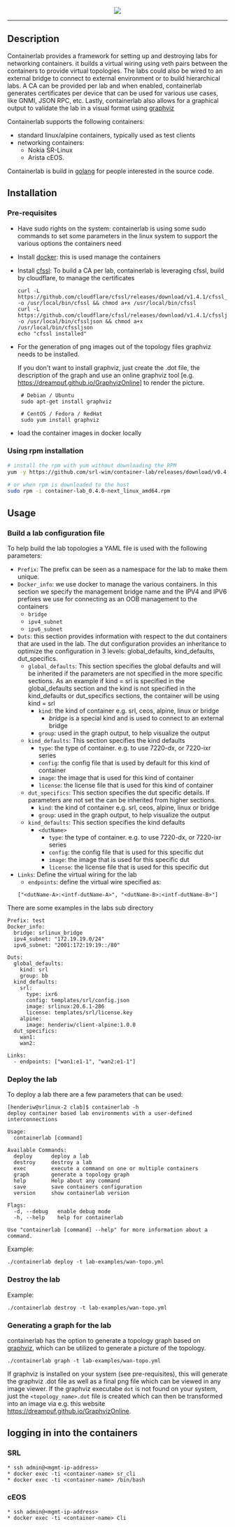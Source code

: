 <p align=center><img src=https://gitlab.com/rdodin/pics/-/wikis/uploads/18b84497134ee39510d9daa6bc6712ad/containerlab_export.svg?sanitize=true/></p>

---

## Description

Containerlab provides a framework for setting up and destroying labs for networking containers. it builds a virtual wiring using veth pairs between the containers to provide virtual topologies. The labs could also be wired to an external bridge to connect to external environment or to build hierarchical labs. A CA can be provided per lab and when enabled, containerlab generates certificates per device that can be used for various use cases, like GNMI, JSON RPC, etc. Lastly, containerlab also allows for a graphical output to validate the lab in a visual format using [graphviz](https://graphviz.org)

Containerlab supports the following containers:

* standard linux/alpine containers, typically used as test clients
* networking containers:
	* Nokia SR-Linux
	* Arista cEOS.

Containerlab is build in [golang](https://golang.org) for people interested in the source code.

## Installation

### Pre-requisites

* Have sudo rights on the system: containerlab is using some sudo commands to set some parameters in the linux system to support the various options the containers need
* Install [docker](https://www.docker.com): this is used manage the containers
* Install [cfssl](https://cfssl.org): To build a CA per lab, containerlab is leveraging cfssl, build by cloudflare,  to manage the certificates

    ```
    curl -L https://github.com/cloudflare/cfssl/releases/download/v1.4.1/cfssl_1.4.1_linux_amd64 -o /usr/local/bin/cfssl && chmod a+x /usr/local/bin/cfssl
    curl -L https://github.com/cloudflare/cfssl/releases/download/v1.4.1/cfssljson_1.4.1_linux_amd64 -o /usr/local/bin/cfssljson && chmod a+x
    /usr/local/bin/cfssljson
    echo "cfssl installed"
    ```
* For the generation of png images out of the topology files graphviz needs to be installed.

  If you don't want to install graphviz, just create the .dot file, the description of the graph and use an online graphviz tool [e.g. https://dreampuf.github.io/GraphvizOnline] to render the picture.
    ```
     # Debian / Ubuntu
     sudo apt-get install graphviz

     # CentOS / Fedora / RedHat
     sudo yum install graphviz
    ```
  
* load the container images in docker locally


### Using rpm installation

```bash
# install the rpm with yum without downloading the RPM
yum -y https://github.com/srl-wim/container-lab/releases/download/v0.4.0/container-lab_0.4.0_linux_amd64.rpm

# or when rpm is downloaded to the host
sudo rpm -i container-lab_0.4.0-next_linux_amd64.rpm
```

## Usage

### Build a lab configuration file

To help build the lab topologies a YAML file is used with the following parameters:

* `Prefix`: The prefix can be seen as a namespace for the lab to make them unique.
* `Docker_info`: we use docker to manage the various containers. In this section we specify the management bridge name and the IPV4 and IPV6 prefixes we use for connecting as an OOB management to the containers
	* `bridge`
	* `ipv4_subnet`
	* `ipv6_subnet`
* `Duts`: this section provides information with respect to the dut containers that are used in the lab. The dut configuration provides an inheritance to optimize the configuration in 3 levels: global_defaults, kind_defaults, dut_specifics.
	*  	`global_defaults`: This section specifies the global defaults and will be inherited if the parameters are not specified in the more specific sections. As an example if kind = srl is specified in the global_defaults section and the kind is not specified in the kind_defaults or dut_specifics sections, the container will be using kind = srl
		* `kind`: the kind of container e.g. srl, ceos, alpine, linux or bridge
			* *bridge* is a special kind and is used to connect to an external bridge
		* `group`: used in the graph output, to help visualize the output
	* `kind_defaults`: This section specifies the kind defaults
		* `type`: the type of container. e.g. to use 7220-dx, or 7220-ixr series
		* `config`: the config file that is used by default for this kind of container
		* `image`: the image that is used for this kind of container
		* `license`: the license file that is used for this kind of container
	* `dut_specifics`: This section specifies the dut specific details. If parameters are not set the can be inherited from higher sections.
		* 	`kind`: the kind of container e.g. srl, ceos, alpine, linux or bridge
		*  `group`: used in the graph output, to help visualize the output
	* `kind_defaults`: This section specifies the kind defaults
		* `<dutName>`
			* `type`: the type of container. e.g. to use 7220-dx, or 7220-ixr series
			* `config`: the config file that is used for this specific dut
			* `image`: the image that is used for this specific dut
			* `license`: the license file that is used for this specific dut
* `Links`: Define the virtual wiring for the lab
	* `endpoints`: define the virtual wire specified as: 
	```
	["<dutName-A>:<intf-dutName-A>", "<dutName-B>:<intf-dutName-B>"]
	```

There are some examples in the labs sub directory

```
Prefix: test
Docker_info: 
  bridge: srlinux_bridge
  ipv4_subnet: "172.19.19.0/24"
  ipv6_subnet: "2001:172:19:19::/80"

Duts:
  global_defaults:
    kind: srl
    group: bb
  kind_defaults:
    srl:
      type: ixr6
      config: templates/srl/config.json
      image: srlinux:20.6.1-286
      license: templates/srl/license.key
    alpine:
      image: henderiw/client-alpine:1.0.0
  dut_specifics:
    wan1: 
    wan2: 

Links:
  - endpoints: ["wan1:e1-1", "wan2:e1-1"]
```

### Deploy the lab

To deploy a lab there are a few parameters that can be used:

```
[henderiw@srlinux-2 clab]$ containerlab -h
deploy container based lab environments with a user-defined interconnections

Usage:
  containerlab [command]

Available Commands:
  deploy      deploy a lab
  destroy     destroy a lab
  exec        execute a command on one or multiple containers
  graph       generate a topology graph
  help        Help about any command
  save        save containers configuration
  version     show containerlab version

Flags:
  -d, --debug   enable debug mode
  -h, --help    help for containerlab

Use "containerlab [command] --help" for more information about a command.
```

Example:

```
./containerlab deploy -t lab-examples/wan-topo.yml 
```

### Destroy the lab

Example:

```
./containerlab destroy -t lab-examples/wan-topo.yml
```

### Generating a graph for the lab

containerlab has the option to generate a topology graph based on [graphviz](https://graphviz.org), which can be utilized to generate a picture of the topology.

```
./containerlab graph -t lab-examples/wan-topo.yml
```

If graphviz is installed on your system (see pre-requisites), this will generate the graphviz .dot file as well as a final png file which can be viewed in any image viewer.
If the graphviz executabe `dot` is not found on your system, just the `<topology_name>.dot` file is created which can then be transformed into an image via e.g. this website https://dreampuf.github.io/GraphvizOnline.


## logging in into the containers

### SRL

```
* ssh admin@<mgmt-ip-address>
* docker exec -ti <container-name> sr_cli
* docker exec -ti <container-name> /bin/bash
```
### cEOS

```
* ssh admin@<mgmt-ip-address>
* docker exec -ti <container-name> Cli
```
